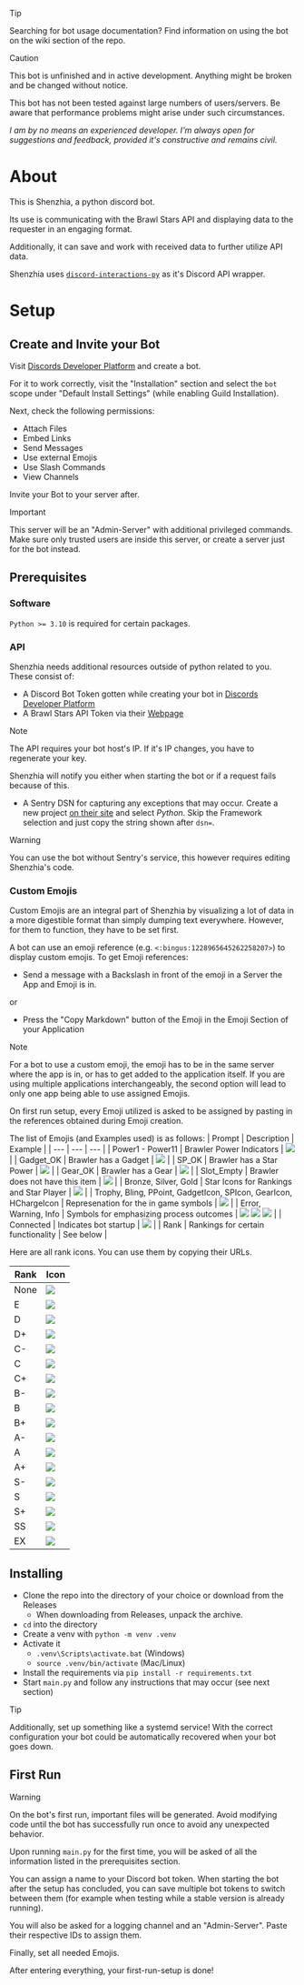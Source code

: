 > [!TIP]
> Searching for bot usage documentation? Find information on using the bot on the wiki section of the repo.

> [!CAUTION]
> This bot is unfinished and in active development. Anything might be broken and be changed without notice.
> 
> This bot has not been tested against large numbers of users/servers. Be aware that performance problems might arise under such circumstances.
>
> *I am by no means an experienced developer. I'm always open for suggestions and feedback, provided it's constructive and remains civil.*

# About
This is Shenzhia, a python discord bot.

Its use is communicating with the Brawl Stars API and displaying data to the requester in an engaging format.

Additionally, it can save and work with received data to further utilize API data.

Shenzhia uses [`discord-interactions-py`](https://github.com/interactions-py/interactions.py) as it's Discord API wrapper. 

# Setup
## Create and Invite your Bot
Visit [Discords Developer Platform](https://discord.com/developers) and create a bot.

For it to work correctly, visit the "Installation" section and select the `bot` scope under "Default Install Settings" (while enabling Guild Installation).

Next, check the following permissions:
- Attach Files
- Embed Links
- Send Messages
- Use external Emojis
- Use Slash Commands
- View Channels

Invite your Bot to your server after.

> [!IMPORTANT]
> This server will be an "Admin-Server" with additional privileged commands. Make sure only trusted users are inside this server, or create a server just for the bot instead.

## Prerequisites
### Software

`Python >= 3.10` is required for certain packages.

### API

Shenzhia needs additional resources outside of python related to you. These consist of:
- A Discord Bot Token gotten while creating your bot in [Discords Developer Platform](https://discord.com/developers)
- A Brawl Stars API Token via their [Webpage](https://developer.brawlstars.com/#/)
> [!NOTE]
> The API requires your bot host's IP. If it's IP changes, you have to regenerate your key. 
>
> Shenzhia will notify you either when starting the bot or if a request fails because of this.

- A Sentry DSN for capturing any exceptions that may occur. Create a new project [on their site](https://sentry.io) and select *Python*. Skip the Framework selection and just copy the string shown after `dsn=`.

> [!WARNING]
> You can use the bot without Sentry's service, this however requires editing Shenzhia's code.

### Custom Emojis
Custom Emojis are an integral part of Shenzhia by visualizing a lot of data in a more digestible format than simply dumping text everywhere.
However, for them to function, they have to be set first.

A bot can use an emoji reference (e.g. `<:bingus:1228965645262258207>`) to display custom emojis.
To get Emoji references:

- Send a message with a Backslash in front of the emoji in a Server the App and Emoji is in.

or

- Press the "Copy Markdown" button of the Emoji in the Emoji Section of your Application

> [!NOTE]
> For a bot to use a custom emoji, the emoji has to be in the same server where the app is in, or has to get added to the application itself.
> If you are using multiple applications interchangeably, the second option will lead to only one app being able to use assigned Emojis.

On first run setup, every Emoji utilized is asked to be assigned by pasting in the references obtained during Emoji creation.

The list of Emojis (and Examples used) is as follows:
| Prompt | Description | Example |
| --- | --- | --- |
| Power1 - Power11 | Brawler Power Indicators | ![](https://cdn.discordapp.com/emojis/1228965756092285011.webp?size=44&quality=lossless) |
| Gadget_OK | Brawler has a Gadget | ![](https://cdn.discordapp.com/emojis/1228965764631892069.webp?size=44&quality=lossless) |
| SP_OK | Brawler has a Star Power | ![](https://cdn.discordapp.com/emojis/1228965791639277659.webp?size=44&quality=lossless) |
| Gear_OK | Brawler has a Gear | ![](https://cdn.discordapp.com/emojis/1228965774199230474.webp?size=44&quality=lossless) |
| Slot_Empty | Brawler does not have this item | ![](https://cdn.discordapp.com/emojis/1228965782390702201.webp?size=44&quality=lossless) |
| Bronze, Silver, Gold | Star Icons for Rankings and Star Player | ![](https://cdn.discordapp.com/emojis/1153418516205162577.webp?size=44&quality=lossless) |
| Trophy, Bling, PPoint, GadgetIcon, SPIcon, GearIcon, HChargeIcon | Represenation for the in game symbols | ![](https://cdn.discordapp.com/emojis/1137140150065954816.webp?size=44&quality=lossless) |
| Error, Warning, Info | Symbols for emphasizing process outcomes | ![](https://cdn.discordapp.com/emojis/1137124869713166416.webp?size=44&quality=lossless) ![](https://cdn.discordapp.com/emojis/1229332347086704661.webp?size=44&quality=lossless) ![](https://cdn.discordapp.com/emojis/1229350084299194388.webp?size=44&quality=lossless) |
| Connected | Indicates bot startup | ![](https://cdn.discordapp.com/emojis/1140550294313373766.webp?size=44&quality=lossless) |
| Rank<tier> | Rankings for certain functionality | See below |

Here are all rank icons. You can use them by copying their URLs.

| Rank | Icon |
| --- | --- |
| None | ![](https://cdn.discordapp.com/emojis/1134890614635372675.webp?size=44&quality=lossless) |
| E | ![](https://cdn.discordapp.com/emojis/1262541950561812601.webp?size=44&quality=lossless) |
| D | ![](https://cdn.discordapp.com/emojis/1262542011576356915.webp?size=44&quality=lossless) |
| D+ | ![](https://cdn.discordapp.com/emojis/1262542055326879858.webp?size=44&quality=lossless) |
| C- | ![](https://cdn.discordapp.com/emojis/1262542122469294121.webp?size=44&quality=lossless) |
| C | ![](https://cdn.discordapp.com/emojis/1262542167440756847.webp?size=44&quality=lossless) |
| C+ | ![](https://cdn.discordapp.com/emojis/1262542219714494484.webp?size=44&quality=lossless) |
| B- | ![](https://cdn.discordapp.com/emojis/1262542285644501095.webp?size=44&quality=lossless) |
| B | ![](https://cdn.discordapp.com/emojis/1262543019417014333.webp?size=44&quality=lossless) |
| B+ | ![](https://cdn.discordapp.com/emojis/1262543136291426394.webp?size=44&quality=lossless) |
| A- | ![](https://cdn.discordapp.com/emojis/1262543188908839022.webp?size=44&quality=lossless) |
| A | ![](https://cdn.discordapp.com/emojis/1262543236518383616.webp?size=44&quality=lossless) |
| A+ | ![](https://cdn.discordapp.com/emojis/1262543274506457089.webp?size=44&quality=lossless) |
| S- | ![](https://cdn.discordapp.com/emojis/1263948719577894922.webp?size=44&quality=lossless) |
| S | ![](https://cdn.discordapp.com/emojis/1263948731167015013.webp?size=44&quality=lossless) |
| S+ | ![](https://cdn.discordapp.com/emojis/1263948744286802021.webp?size=44&quality=lossless) |
| SS | ![](https://cdn.discordapp.com/emojis/1263953646245384274.webp?size=44&quality=lossless) | 
| EX | ![](https://cdn.discordapp.com/emojis/1133686283093426256.webp?size=44&quality=lossless) |

## Installing

- Clone the repo into the directory of your choice or download from the Releases
    - When downloading from Releases, unpack the archive.
- `cd` into the directory
- Create a venv with `python -m venv .venv`
- Activate it
    - `.venv\Scripts\activate.bat` (Windows)
    - `source .venv/bin/activate` (Mac/Linux)
- Install the requirements via `pip install -r requirements.txt`
- Start `main.py` and follow any instructions that may occur (see next section)

> [!TIP]
> Additionally, set up something like a systemd service! With the correct configuration your bot could be automatically recovered when your bot goes down.

## First Run
> [!WARNING]
> On the bot's first run, important files will be generated.
> Avoid modifying code until the bot has successfully run once to avoid any unexpected behavior.

Upon running `main.py` for the first time, you will be asked of all the information listed in the prerequisites section.

You can assign a name to your Discord bot token.
When starting the bot after the setup has concluded, you can save multiple bot tokens to switch between them (for example when testing while a stable version is already running).

You will also be asked for a logging channel and an "Admin-Server". Paste their respective IDs to assign them.

Finally, set all needed Emojis.

After entering everything, your first-run-setup is done!